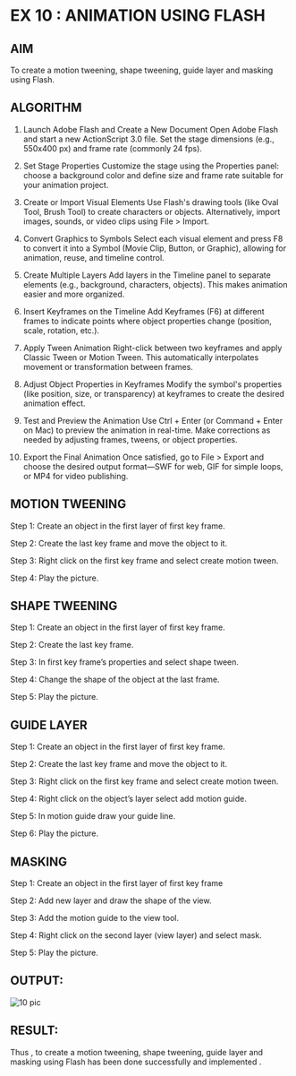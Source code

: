 # EX 10 : ANIMATION USING FLASH


## AIM
  
  To create a motion tweening, shape tweening, guide layer and masking using Flash.


## ALGORITHM

1. Launch Adobe Flash and Create a New Document
   Open Adobe Flash and start a new ActionScript 3.0 file. Set the stage dimensions (e.g., 550x400 px) and frame rate (commonly 24 fps).

2. Set Stage Properties
   Customize the stage using the Properties panel: choose a background color and define size and frame rate suitable for your animation project.

3. Create or Import Visual Elements
   Use Flash's drawing tools (like Oval Tool, Brush Tool) to create characters or objects. Alternatively, import images, sounds, or video clips using File > Import.

4. Convert Graphics to Symbols
   Select each visual element and press F8 to convert it into a Symbol (Movie Clip, Button, or Graphic), allowing for animation, reuse, and timeline control.

5. Create Multiple Layers
   Add layers in the Timeline panel to separate elements (e.g., background, characters, objects). This makes animation easier and more organized.

6. Insert Keyframes on the Timeline
   Add Keyframes (F6) at different frames to indicate points where object properties change (position, scale, rotation, etc.).

7. Apply Tween Animation
   Right-click between two keyframes and apply Classic Tween or Motion Tween. This automatically interpolates movement or transformation between frames.

8. Adjust Object Properties in Keyframes
   Modify the symbol's properties (like position, size, or transparency) at keyframes to create the desired animation effect.

9. Test and Preview the Animation
   Use Ctrl + Enter (or Command + Enter on Mac) to preview the animation in real-time. Make corrections as needed by adjusting frames, tweens, or object properties.

10. Export the Final Animation
    Once satisfied, go to File > Export and choose the desired output format—SWF for web, GIF for simple loops, or MP4 for video publishing.

## MOTION TWEENING

Step 1: Create an object in the first layer of first key frame.

Step 2: Create the last key frame and move the object to it.


Step 3: Right click on the first key frame and select create motion tween.

Step 4: Play the picture.



## SHAPE TWEENING

Step 1: Create an object in the first layer of first key frame.

Step 2: Create the last key frame.

Step 3: In first key frame’s properties and select shape tween.

Step 4: Change the shape of the object at the last frame.

Step 5: Play the picture.


## GUIDE LAYER

Step 1: Create an object in the first layer of first key frame.

Step 2: Create the last key frame and move the object to it.

Step 3: Right click on the first key frame and select create motion tween.

Step 4: Right click on the object’s layer select add motion guide.

Step 5: In motion guide draw your guide line.

Step 6: Play the picture.



## MASKING


Step 1: Create an object in the first layer of first key frame

Step 2: Add new layer and draw the shape of the view.

Step 3: Add the motion guide to the view tool.

Step 4: Right click on the second layer (view layer) and select mask.

Step 5: Play the picture.


## OUTPUT:
![10 pic](https://github.com/user-attachments/assets/48d3bd13-40b7-4964-bad7-5373eaf315c5)

## RESULT:
Thus , to create a motion tweening, shape tweening, guide layer and masking using Flash has been done successfully and implemented .

